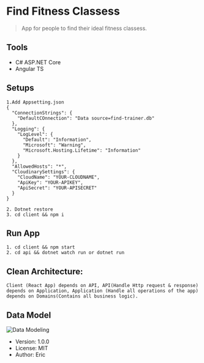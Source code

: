 # Find Fitness Classess
> App for people to find their ideal fitness classess.
## Tools
- C# ASP.NET Core 
- Angular TS

## Setups

```
1.Add Appsetting.json
{
  "ConnectionStrings": {
    "DefaultCOnnection": "Data source=find-trainer.db"
  },
  "Logging": {
    "LogLevel": {
      "Default": "Information",
      "Microsoft": "Warning",
      "Microsoft.Hosting.Lifetime": "Information"
    }
  },
  "AllowedHosts": "*",
  "CloudinarySettings": {
    "CloudName": "YOUR-CLOUDNAME",
    "ApiKey": "YOUR-APIKEY",
    "ApiSecret": "YOUR-APISECRET"
  }
}

2. Dotnet restore
3. cd client && npm i
```
## Run App
```
1. cd client && npm start
2. cd api && dotnet watch run or dotnet run
```
## Clean Architecture:
```
Client (React App) depends on API, API(Handle Http request & response) 
depends on Application, Application (Handle all operations of the app) 
depends on Domains(Contains all business logic).
```
## Data Model
![Data Modeling](https://user-images.githubusercontent.com/54079742/85230083-8a06d980-b3a2-11ea-979f-4d50fae5ddad.PNG)
- Version: 1.0.0
- License: MIT
- Author: Eric


